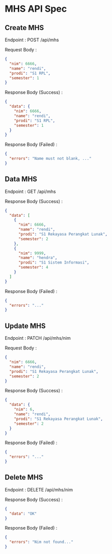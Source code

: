 # MHS API Spec

## Create MHS

Endpoint : POST /api/mhs

Request Body :

```json
{
  "nim": 6666,
  "name": "rendi",
  "prodi": "S1 RPL",
  "semester": 1
}
```

Response Body (Success) :

```json
{
  "data": {
    "nim": 6666,
    "name": "rendi",
    "prodi": "S1 RPL",
    "semester": 1
  }
}
```

Response Body (Failed) :

```json
{
  "errors": "Name must not blank, ..."
}
```

## Data MHS

Endpoint : GET /api/mhs

Response Body (Success) :

```json
{
  "data": [
    {
      "nim": 6666,
      "name": "rendi",
      "prodi": "S1 Rekayasa Perangkat Lunak",
      "semester": 2
    },
    {
      "nim": 9999,
      "name": "hendra",
      "prodi": "S1 Sistem Informasi",
      "semester": 4
    }
  ]
}
```

Response Body (Failed) :

```json
{
  "errors": "..."
}
```

## Update MHS

Endpoint : PATCH /api/mhs/nim

Request Body :

```json
{
  "nim": 6666,
  "name": "rendi",
  "prodi": "S1 Rekayasa Perangkat Lunak",
  "semester": 2
}
```

Response Body (Success) :

```json
{
  "data": {
    "nim": 6,
    "name": "rendi",
    "prodi": "S1 Rekayasa Perangkat Lunak",
    "semester": 2
  }
}
```

Response Body (Failed) :

```json
{
  "errors": "..."
}
```

## Delete MHS

Endpoint : DELETE /api/mhs/nim

Response Body (Success) :

```json
{
  "data": "OK"
}
```

Response Body (Failed) :

```json
{
  "errors": "Nim not found..."
}
```
